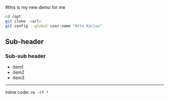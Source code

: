 #this is my new demo for me

```bash 
cd /opt
git clone  <url>
git config --global user.name "Otto Karius"
```

## Sub-header
### Sub-sub header
- item1
- item2
- item3

---

inline code: `rm -rf *`

